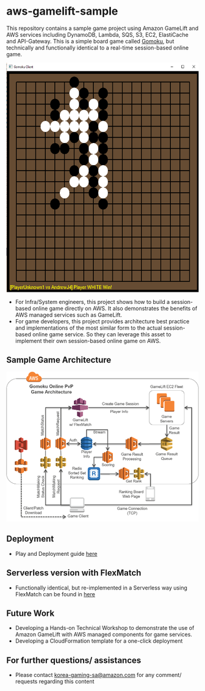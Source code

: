 

# aws-gamelift-sample
This repository contains a sample game project using Amazon GameLift and AWS services including DynamoDB, Lambda, SQS, S3, EC2, ElastiCache and API-Gateway. This is a simple board game called [Gomoku](https://en.wikipedia.org/wiki/Gomoku), but technically and functionally identical to a real-time session-based online game. 

<img src="web/gomoku.png" width="600" height="600"/>

 - For Infra/System engineers, this project shows how to build a session-based online game directly on AWS. It also demonstrates the benefits of AWS managed services such as GameLift.
 - For game developers, this project provides architecture best practice and implementations of the most similar form to the actual session-based online game service. So they can leverage this asset to implement their own session-based online game on AWS.


## Sample Game Architecture
![Architecture Overview](web/gomoku_arch.png)


## Deployment
 - Play and Deployment guide [here](deployment/deployment.md)


## Serverless version with FlexMatch
 - Functionally identical, but re-implemented in a Serverless way using FlexMatch can be found in [here](https://github.com/awslabs/aws-gamelift-sample/tree/FlexMatch)


## Future Work
 - Developing a Hands-on Technical Workshop to demonstrate the use of Amazon GameLift with AWS managed components for game services.
 - Developing a CloudFormation template for a one-click deployment

## For further questions/ assistances
 - Please contact korea-gaming-sa@amazon.com for any comment/ requests regarding this content 
